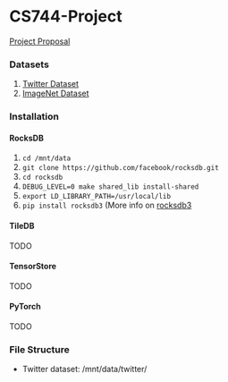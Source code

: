 # CS744-Project

[Project Proposal](https://drive.google.com/drive/u/2/folders/17alBOquTtHBdmi9bu8b_zSJWVMvB24WF)

### Datasets
1. [Twitter Dataset](https://www.kaggle.com/datasets/kazanova/sentiment140)
2. [ImageNet Dataset](https://image-net.org/download-images.php)

### Installation

#### RocksDB
1. `cd /mnt/data`
2. `git clone https://github.com/facebook/rocksdb.git`
3. `cd rocksdb`
4. `DEBUG_LEVEL=0 make shared_lib install-shared`
5. `export LD_LIBRARY_PATH=/usr/local/lib`
6. `pip install rocksdb3` (More info on [rocksdb3](https://pypi.org/project/rocksdb3/)

#### TileDB
TODO

#### TensorStore
TODO

#### PyTorch
TODO

### File Structure
- Twitter dataset: /mnt/data/twitter/
